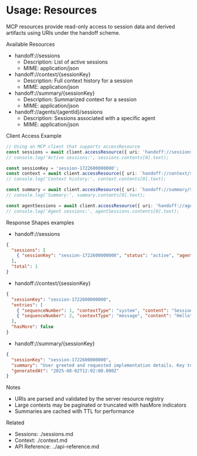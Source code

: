 # Usage: Resources

MCP resources provide read-only access to session data and derived artifacts using URIs under the handoff scheme.

Available Resources
- handoff://sessions
  - Description: List of active sessions
  - MIME: application/json
- handoff://context/{sessionKey}
  - Description: Full context history for a session
  - MIME: application/json
- handoff://summary/{sessionKey}
  - Description: Summarized context for a session
  - MIME: application/json
- handoff://agents/{agentId}/sessions
  - Description: Sessions associated with a specific agent
  - MIME: application/json

Client Access Example
```ts
// Using an MCP client that supports accessResource
const sessions = await client.accessResource({ uri: 'handoff://sessions' });
// console.log('Active sessions:', sessions.contents[0].text);

const sessionKey = 'session-1722600000000';
const context = await client.accessResource({ uri: `handoff://context/${sessionKey}` });
// console.log('Context history:', context.contents[0].text);

const summary = await client.accessResource({ uri: `handoff://summary/${sessionKey}` });
// console.log('Summary:', summary.contents[0].text);

const agentSessions = await client.accessResource({ uri: 'handoff://agents/downstream-assistant/sessions' });
// console.log('Agent sessions:', agentSessions.contents[0].text);
```

Response Shapes examples
- handoff://sessions
```json
{
  "sessions": [
    { "sessionKey": "session-1722600000000", "status": "active", "agentFrom": "example-client", "createdAt": "2025-08-02T12:00:00.000Z" }
  ],
  "total": 1
}
```

- handoff://context/{sessionKey}
```json
{
  "sessionKey": "session-1722600000000",
  "entries": [
    { "sequenceNumber": 1, "contextType": "system", "content": "Session registered", "createdAt": "2025-08-02T12:00:00.000Z" },
    { "sequenceNumber": 2, "contextType": "message", "content": "Hello", "createdAt": "2025-08-02T12:01:00.000Z" }
  ],
  "hasMore": false
}
```

- handoff://summary/{sessionKey}
```json
{
  "sessionKey": "session-1722600000000",
  "summary": "User greeted and requested implementation details. Key topics: implementation.",
  "generatedAt": "2025-08-02T12:02:00.000Z"
}
```

Notes
- URIs are parsed and validated by the server resource registry
- Large contexts may be paginated or truncated with hasMore indicators
- Summaries are cached with TTL for performance

Related
- Sessions: ./sessions.md
- Context: ./context.md
- API Reference: ../api-reference.md